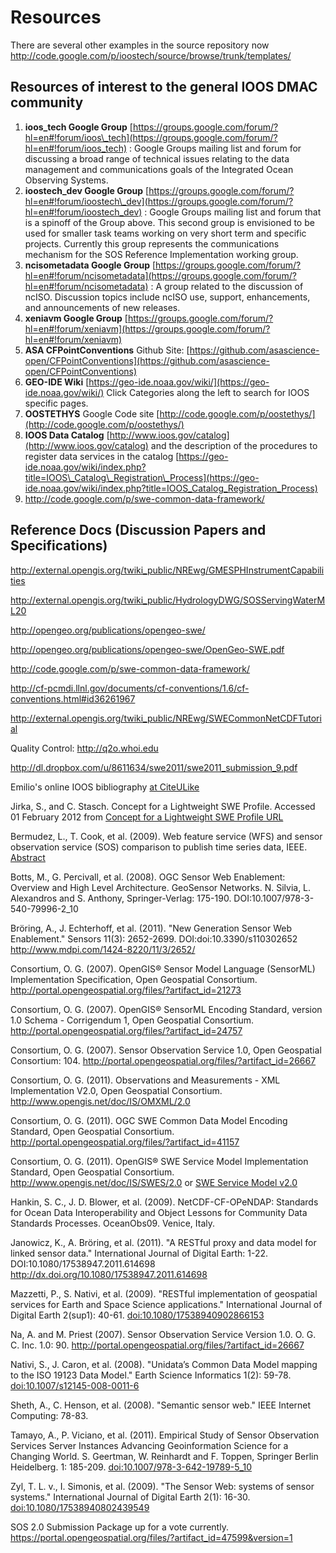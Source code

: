

# Resources #

There are several other examples in the source repository now http://code.google.com/p/ioostech/source/browse/trunk/templates/

## Resources of interest to the general IOOS DMAC community ##
  1. **ioos\_tech Google Group**  [https://groups.google.com/forum/?hl=en#!forum/ioos\_tech](https://groups.google.com/forum/?hl=en#!forum/ioos_tech) : Google Groups mailing list and forum for discussing a broad range of technical issues relating to the data management and communications goals of the Integrated Ocean Observing Systems.
  1. **ioostech\_dev Google Group** [https://groups.google.com/forum/?hl=en#!forum/ioostech\_dev](https://groups.google.com/forum/?hl=en#!forum/ioostech_dev) :  Google Groups mailing list and forum that is a spinoff of the Group above.  This second group is envisioned to be used for smaller task teams working on very short term and specific projects.  Currently this group represents the communications mechanism for the SOS Reference Implementation working group.
  1. **ncisometadata Google Group** [https://groups.google.com/forum/?hl=en#!forum/ncisometadata](https://groups.google.com/forum/?hl=en#!forum/ncisometadata) : A group related to the discussion of ncISO.  Discussion topics include ncISO use, support, enhancements, and announcements of new releases.
  1. **xeniavm Google Group** [https://groups.google.com/forum/?hl=en#!forum/xeniavm](https://groups.google.com/forum/?hl=en#!forum/xeniavm)
  1. **ASA CFPointConventions** Github Site: [https://github.com/asascience-open/CFPointConventions](https://github.com/asascience-open/CFPointConventions)
  1. **GEO-IDE Wiki** [https://geo-ide.noaa.gov/wiki/](https://geo-ide.noaa.gov/wiki/) Click Categories along the left to search for IOOS specific pages.
  1. **OOSTETHYS** Google Code site [http://code.google.com/p/oostethys/](http://code.google.com/p/oostethys/)
  1. **IOOS Data Catalog** [http://www.ioos.gov/catalog](http://www.ioos.gov/catalog) and the description of the procedures to register data services in the catalog [https://geo-ide.noaa.gov/wiki/index.php?title=IOOS\_Catalog\_Registration\_Process](https://geo-ide.noaa.gov/wiki/index.php?title=IOOS_Catalog_Registration_Process)
  1. http://code.google.com/p/swe-common-data-framework/

## Reference Docs (Discussion Papers and Specifications) ##
http://external.opengis.org/twiki_public/NREwg/GMESPHInstrumentCapabilities

http://external.opengis.org/twiki_public/HydrologyDWG/SOSServingWaterML20

http://opengeo.org/publications/opengeo-swe/

http://opengeo.org/publications/opengeo-swe/OpenGeo-SWE.pdf

http://code.google.com/p/swe-common-data-framework/

http://cf-pcmdi.llnl.gov/documents/cf-conventions/1.6/cf-conventions.html#id36261967

http://external.opengis.org/twiki_public/NREwg/SWECommonNetCDFTutorial

Quality Control: http://q2o.whoi.edu

http://dl.dropbox.com/u/8611634/swe2011/swe2011_submission_9.pdf

Emilio's online IOOS bibliography [at CiteULike](http://www.citeulike.org/user/emayorga/tag/ioos,informatics)

Jirka, S., and C. Stasch.  Concept for a Lightweight SWE Profile.  Accessed 01 February 2012 from [Concept for a Lightweight SWE Profile URL](http://external.opengis.org/twiki_public/pub/HydrologyDWG/SOSUsageAndServerTypeDiscussion/Lightweight_SWE_Profile_Draft.pdf)

Bermudez, L., T. Cook, et al. (2009). Web feature service (WFS) and sensor observation service (SOS) comparison to publish time series data, IEEE.  [Abstract](http://ieeexplore.ieee.org/Xplore/login.jsp?url=http%3A%2F%2Fieeexplore.ieee.org%2Fstamp%2Fstamp.jsp%3Ftp%3D%26arnumber%3D5067460&authDecision=-203)

Botts, M., G. Percivall, et al. (2008). OGC Sensor Web Enablement: Overview and High Level Architecture. GeoSensor Networks. N. Silvia, L. Alexandros and S. Anthony, Springer-Verlag: 175-190.  DOI:10.1007/978-3-540-79996-2\_10

Bröring, A., J. Echterhoff, et al. (2011). "New Generation Sensor Web Enablement." Sensors 11(3): 2652-2699.  DOI:doi:10.3390/s110302652 http://www.mdpi.com/1424-8220/11/3/2652/

Consortium, O. G. (2007). OpenGIS® Sensor Model Language (SensorML) Implementation Specification, Open Geospatial Consortium. http://portal.opengeospatial.org/files/?artifact_id=21273

Consortium, O. G. (2007). OpenGIS® SensorML Encoding Standard, version 1.0 Schema - Corrigendum 1, Open Geospatial Consortium. http://portal.opengeospatial.org/files/?artifact_id=24757

Consortium, O. G. (2007). Sensor Observation Service 1.0, Open Geospatial Consortium: 104. http://portal.opengeospatial.org/files/?artifact_id=26667

Consortium, O. G. (2011). Observations and Measurements - XML Implementation V2.0, Open Geospatial Consortium. http://www.opengis.net/doc/IS/OMXML/2.0

Consortium, O. G. (2011). OGC SWE Common Data Model Encoding Standard, Open Geospatial Consortium. http://portal.opengeospatial.org/files/?artifact_id=41157

Consortium, O. G. (2011). OpenGIS® SWE Service Model Implementation Standard, Open Geospatial Consortium. http://www.opengis.net/doc/IS/SWES/2.0 or [SWE Service Model v2.0](http://portal.opengeospatial.org/files/%3fartifact_id=38476)

Hankin, S. C., J. D. Blower, et al. (2009). NetCDF-CF-OPeNDAP: Standards for Ocean Data Interoperability and Object Lessons for Community Data Standards Processes. OceanObs09. Venice, Italy.

Janowicz, K., A. Bröring, et al. (2011). "A RESTful proxy and data model for linked sensor data." International Journal of Digital Earth: 1-22.  DOI:10.1080/17538947.2011.614698 http://dx.doi.org/10.1080/17538947.2011.614698

Mazzetti, P., S. Nativi, et al. (2009). "RESTful implementation of geospatial services for Earth and Space Science applications." International Journal of Digital Earth 2(sup1): 40-61.  [doi:10.1080/17538940902866153](http://dx.doi.org/10.1080/17538940902866153)

Na, A. and M. Priest (2007). Sensor Observation Service Version 1.0. O. G. C. Inc. 1.0: 90. http://portal.opengeospatial.org/files/?artifact_id=26667

Nativi, S., J. Caron, et al. (2008). "Unidata’s Common Data Model mapping to the ISO 19123 Data Model." Earth Science Informatics 1(2): 59-78. [doi:10.1007/s12145-008-0011-6](http://dx.doi.org/10.1007/s12145-008-0011-6)

Sheth, A., C. Henson, et al. (2008). "Semantic sensor web." IEEE Internet Computing: 78-83.

Tamayo, A., P. Viciano, et al. (2011). Empirical Study of Sensor Observation Services Server Instances
Advancing Geoinformation Science for a Changing World. S. Geertman, W. Reinhardt and F. Toppen, Springer Berlin Heidelberg. 1: 185-209.  [doi:10.1007/978-3-642-19789-5\_10](http://dx.doi.org/10.1007/978-3-642-19789-5_10)

Zyl, T. L. v., I. Simonis, et al. (2009). "The Sensor Web: systems of sensor systems." International Journal of Digital Earth 2(1): 16-30.  [doi:10.1080/17538940802439549](http://dx.doi.org/10.1080/17538940802439549)

SOS 2.0 Submission Package up for a vote currently.  https://portal.opengeospatial.org/files/?artifact_id=47599&version=1